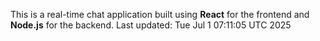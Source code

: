 This is a real-time chat application built using **React** for the frontend and **Node.js** for the backend.
Last updated: Tue Jul  1 07:11:05 UTC 2025

